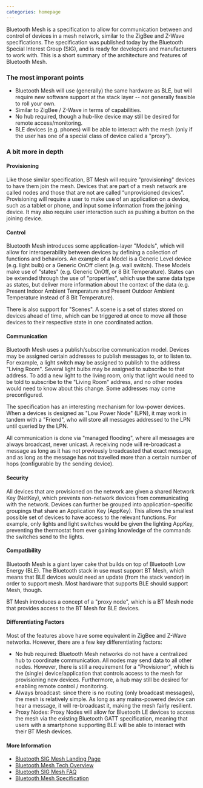```yaml
---
categories: homepage
---
```


Bluetooth Mesh is a specification to allow for communication between and control of devices in a mesh network, similar to the ZigBee and Z-Wave specifications. The specification was published today by the Bluetooth Special Interest Group (SIG), and is ready for developers and manufacturers to work with. This is a short summary of the architecture and features of Bluetooth Mesh.

### The most imporant points

- Bluetooth Mesh will use (generally) the same hardware as BLE, but will require new software support at the stack layer -- not generally feasible to roll your own.
- Similar to ZigBee / Z-Wave in terms of capabilities.
- No hub required, though a hub-like device may still be desired for remote access/monitoring.
- BLE devices (e.g. phones) will be able to interact with the mesh (only if the user has one of a special class of device called a "proxy").

### A bit more in depth

#### Provisioning

Like those similar specification, BT Mesh will require "provisioning" devices to have them join the mesh. Devices that are part of a mesh network are called nodes and those that are not are called “unprovisioned devices”. Provisioning will require a user to make use of an application on a device, such as a tablet or phone, and input some information from the joining device. It may also require user interaction such as pushing a button on the joining device.

#### Control

Bluetooth Mesh introduces some application-layer "Models", which will allow for interoperability between devices by defining a collection of functions and behaviors. An example of a Model is a Generic Level device (e.g. light bulb) or a Generic OnOff client (e.g. wall switch). These Models make use of "states" (e.g. Generic OnOff, or 8 Bit Temperature). States can be extended through the use of "properties", which use the same data type as states, but deliver more information about the context of the data (e.g. Present Indoor Ambient Temperature and Present Outdoor Ambient Temperature instead of 8 Bit Temperature).

There is also support for "Scenes". A scene is a set of states stored on devices ahead of time, which can be triggered at once to move all those devices to their respective state in one coordinated action.

#### Communication

Bluetooth Mesh uses a publish/subscribe communication model. Devices may be assigned certain addresses to publish messages to, or to listen to. For example, a light switch may be assigned to publish to the address "Living Room". Several light bulbs may be assigned to subscribe to that address. To add a new light to the living room, only that light would need to be told to subscribe to the "Living Room" address, and no other nodes would need to know about this change. Some addresses may come preconfigured.

The specification has an interesting mechanism for low-power devices. When a devices is designed as "Low Power Node" (LPN), it may work in tandem with a "Friend", who will store all messages addressed to the LPN until queried by the LPN.

All communication is done via "managed flooding", where all messages are always broadcast, never unicast. A receiving node will re-broadcast a message as long as it has not previously broadcasted that exact message, and as long as the message has not travelled more than a certain number of hops (configurable by the sending device).

#### Security

All devices that are provisioned on the network are given a shared Network Key (NetKey), which prevents non-network devices from communicating with the network. Devices can further be grouped into application-specific groupings that share an Application Key (AppKey). This allows the smallest possible set of devices to have access to the relevant functions. For example, only lights and light switches would be given the lighting AppKey, preventing the thermostat from ever gaining knowledge of the commands the switches send to the lights.

#### Compatibility

Bluetooth Mesh is a giant layer cake that builds on top of Bluetooth Low Energy (BLE). The Bluetooth stack in use must support BT Mesh, which means that BLE devices would need an update (from the stack vendor) in order to support mesh. Most hardware that supports BLE should support Mesh, though.

BT Mesh introduces a concept of a "proxy node", which is a BT Mesh node that provides access to the BT Mesh for BLE devices.

#### Differentiating Factors

Most of the features above have some equivalent in ZigBee and Z-Wave networks. However, there are a few key differentiating factors:

- No hub required: Bluetooth Mesh networks do not have a centralized hub to coordinate communication. All nodes may send data to all other nodes. However, there is still a requirement for a "Provisioner", which is the (single) device/application that controls access to the mesh for provisioning new devices. Furthermore, a hub may still be desired for enabling remote control / monitoring.
- Always broadcast: since there is no routing (only broadcast messages), the mesh is relatively simple. As long as any mains-powered device can hear a message, it will re-broadcast it, making the mesh fairly resilient.
- Proxy Nodes: Proxy Nodes will allow for Bluetooth LE devices to access the mesh via the existing Bluetooth GATT specification, meaning that users with a smartphone supporting BLE will be able to interact with their BT Mesh devices.

#### More Information

- [Bluetooth SIG Mesh Landing Page](https://www.bluetooth.com/what-is-bluetooth-technology/how-it-works/le-mesh)
- [Bluetooth Mesh Tech Overview](https://www.bluetooth.com/~/media/files/marketing/bluetooth%20mesh%20overview.ashx)
- [Bluetooth SIG Mesh FAQ](https://www.bluetooth.com/what-is-bluetooth-technology/how-it-works/le-mesh/mesh-faq)
- [Bluetooth Mesh Specification](https://www.bluetooth.com/specifications/mesh-specifications)

